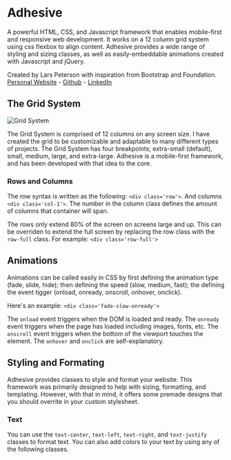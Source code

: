 # Adhesive
A powerful HTML, CSS, and Javascript framework that enables mobile-first and responsive web development. It works on a 12 column grid system using css flexbox to align content. Adhesive provides a wide range of styling and sizing classes, as well as easily-embeddable animations created with Javascript and jQuery.

Created by Lars Peterson with inspiration from Bootstrap and Foundation.
[Personal Website](http://lars.ws)  -  [Github](https://github.com/LarsPeterson)  -  [LinkedIn](https://www.linkedin.com/in/lars-peterson/)

## The Grid System
![Grid System](https://www.rushu.rush.edu/sites/default/files/Rush-12-grid-thumb.png)

The Grid System is comprised of 12 columns on any screen size. I have created the grid to be customizable and adaptable to many different types of projects. The Grid System has four breakpoints; extra-small (default), small, medium, large, and extra-large. Adhesive is a mobile-first framework, and has been developed with that idea to the core.

### Rows and Columns
The row syntax is written as the following: ```<div class='row'>```. And columns ```<div class='col-1'>```. The number in the column class defines the amount of columns that container will span.

The rows only extend 80% of the screen on screens large and up. This can be overriden to extend the full screen by replacing the row class with the ```row-full``` class. For example: ```<div class='row-full'>```

## Animations
Animations can be called easily in CSS by first defining the animation type (fade, slide, hide); then defining the speed (slow, medium, fast); the defining the event tigger (onload, onready, onscroll, onhover, onclick).

Here's an example: ```<div class='fade-slow-onready'>```

The ```onload``` event triggers when the DOM is loaded and ready. The ```onready``` event triggers when the page has loaded including images, fonts, etc. The ```onscroll``` event triggers when the bottom of the viewport touches the element. The ```onhover``` and ```onclick``` are self-explanatory.

## Styling and Formating
Adhesive provides classes to style and format your website. This framework was primarily designed to help with sizing, formatting, and templating. However, with that in mind, it offers some premade designs that you should overrite in your custom stylesheet.

### Text
You can use the ```text-center```, ```text-left```, ```text-right```, and ```text-justify``` classes to format text. You can also add colors to your text by using any of the following classes.
